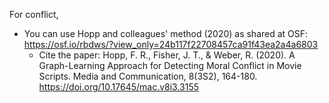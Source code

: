 For conflict, 
  - You can use Hopp and colleagues' method (2020) as shared at OSF: https://osf.io/rbdws/?view_only=24b117f22708457ca91f43ea2a4a6803 
    -   Cite the paper: Hopp, F. R., Fisher, J. T., & Weber, R. (2020). A Graph-Learning Approach for Detecting Moral Conflict in Movie Scripts. Media and Communication, 8(3S2), 164-180. https://doi.org/10.17645/mac.v8i3.3155 

